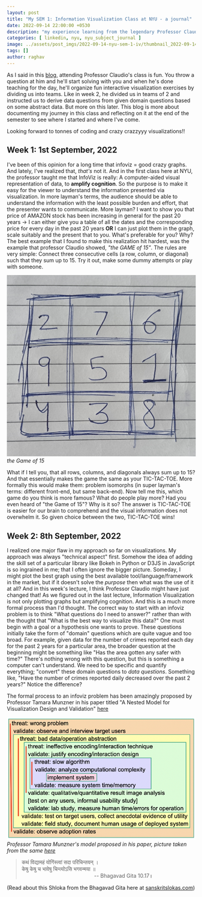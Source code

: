 ```yaml
---
layout: post
title: "My SEM 1: Information Visualization Class at NYU - a journal"
date: 2022-09-14 22:00:00 +0530
description: "my experience learning from the legendary Professor Claudio Silva and creating graphs."
categories: [ linkedin, nyu, nyu_subject_journal ]
image: ../assets/post_imgs/2022-09-14-nyu-sem-1-iv/thumbnail_2022-09-14-nyu-sem-1-iv.jpg
tags: []
author: raghav
---
```


[game_15]: ../assets/post_imgs/2022-09-14-nyu-sem-1-iv/gameof15.jpg
[munzner_model]: ../assets/post_imgs/2022-09-14-nyu-sem-1-iv/munzners_model.png

As I said in this [blog](https://raghavsikaria.github.io/li-nyu-w1-m1/), attending Professor Claudio's class is fun. You throw a question at him and he'll start solving with you and when he's done teaching for the day, he'll organize fun interactive visualization exercises by dividing us into teams. Like in week 2, he divided us in teams of 2 and instructed us to derive data questions from given domain questions based on some abstract data. But more on this later. This blog is more about documenting my journey in this class and reflecting on it at the end of the semester to see where I started and where I've come.

Looking forward to tonnes of coding and crazy crazzyyy visualizations!!

## Week 1: 1st September, 2022

I've been of this opinion for a long time that infoviz = good crazy graphs. And lately, I've realized that, _that's_ not it. And in the first class here at NYU, the professor taught me that InfoViz is really: A computer-aided visual representation of data, to **amplify cognition**. So the purpose is to make it easy for the viewer to understand the information presented via visualization. In more layman's terms, the audience should be able to understand the information with the least possible burden and effort, that the presenter wants to communicate. More layman? I want to show you that price of AMAZON stock has been increasing in general for the past 20 years -> I can either give you a table of all the dates and the corresponding price for every day in the past 20 years **OR** I can just plot them in the graph, scale suitably and the present that to you. What's preferable for you? Why? The best example that I found to make this realization hit hardest, was the example that professor Claudio showed, _"the GAME of 15"_. 
The rules are very simple: Connect three consecutive cells (a row, column, or diagonal) such that they sum up to 15.
Try it out, make some dummy attempts or play with someone.

![Game of 15][game_15]
*the Game of 15*


What if I tell you, that all rows, columns, and diagonals always sum up to 15? And that essentially makes the game the same as your TIC-TAC-TOE. More formally this would make them: problem isomorphs (in super layman's terms: different front-end, but same back-end). Now tell me this, which game do you think is more famous? What do people play more? Had you even heard of "the Game of 15"? Why is it so? The answer is TIC-TAC-TOE is easier for our brain to comprehend and the visual information does not overwhelm it. So given choice between the two, TIC-TAC-TOE wins!



## Week 2: 8th September, 2022

I realized one major flaw in my approach so far on visualizations. My approach was always "technical aspect" first. Somehow the idea of adding the skill set of a particular library like Bokeh in Python or D3JS in JavaScript is so ingrained in me; that I often ignore the bigger picture. Someday, I might plot the best graph using the best available tool/language/framework in the market, but if it doesn't solve the _purpose_ then what was the use of it at all? And in this week's lecture, I think Professor Claudio might have just changed that!
As we figured out in the last lecture, Information Visualization is not only plotting graphs but amplifying cognition. And this is a much more formal process than I'd thought. The correct way to start with an infoviz problem is to think "What questions do I need to answer?" rather than with the thought that "What is the best way to visualize this data?" One must begin with a goal or a hypothesis one wants to prove. These questions initially take the form of "domain" questions which are quite vague and too broad. For example, given data for the number of crimes reported each day for the past 2 years for a particular area, the broader question at the beginning might be something like "Has the area gotten any safer with time?" There's nothing wrong with this question, but this is something a computer can't understand. We need to be specific and quantify everything; "convert" these domain questions to _data questions_. Something like, "Have the number of crimes reported daily decreased over the past 2 years?" Notice the difference?

The formal process to an infoviz problem has been amazingly proposed by Professor Tamara Munzner in his paper titled "A Nested Model for Visualization Design and Validation" [here](https://cs.ubc.ca/labs/imager/tr/2009/NestedModel/NestedModel.pdf)

![Professor Tamara Munzner's model][munzner_model]
*Professor Tamara Munzner's model proposed in his paper, picture taken from the same [here](cs.ubc.ca/labs/imager/tr/2009/NestedModel/NestedModel.pdf)*


> कथं विद्यामहं योगिंस्त्वां सदा परिचिन्तयन्‌ ।         
> केषु केषु च भावेषु चिन्त्योऽसि भगवन्मया ॥       
> &nbsp;&nbsp;&nbsp;&nbsp;&nbsp;&nbsp;&nbsp;&nbsp;&nbsp;&nbsp;&nbsp;&nbsp;&nbsp;&nbsp;&nbsp;&nbsp;&nbsp;&nbsp;&nbsp;&nbsp;&nbsp;&nbsp;&nbsp;&nbsp;&nbsp;&nbsp;&nbsp;&nbsp;&nbsp;&nbsp;&nbsp;&nbsp;&nbsp;&nbsp;&nbsp;&nbsp;&nbsp;&nbsp;&nbsp;&nbsp;&nbsp;&nbsp;&nbsp;&nbsp;&nbsp;&nbsp;&nbsp;&nbsp;&nbsp;-- Bhagavad Gita 10.17॥

(Read about this Shloka from the Bhagavad Gita here at [sanskritslokas.com](http://sanskritslokas.com/gita-slokas1.html))
